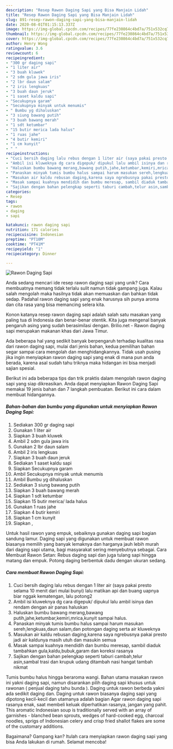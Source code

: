 ```yaml
---
description: "Resep Rawon Daging Sapi yang Bisa Manjain Lidah"
title: "Resep Rawon Daging Sapi yang Bisa Manjain Lidah"
slug: 891-resep-rawon-daging-sapi-yang-bisa-manjain-lidah
date: 2020-08-01T01:15:13.337Z
image: https://img-global.cpcdn.com/recipes/77fe230864c4bd7a/751x532cq70/rawon-daging-sapi-foto-resep-utama.jpg
thumbnail: https://img-global.cpcdn.com/recipes/77fe230864c4bd7a/751x532cq70/rawon-daging-sapi-foto-resep-utama.jpg
cover: https://img-global.cpcdn.com/recipes/77fe230864c4bd7a/751x532cq70/rawon-daging-sapi-foto-resep-utama.jpg
author: Henry Wong
ratingvalue: 3.6
reviewcount: 6
recipeingredient:
- "300 gr daging sapi"
- "1 liter air"
- "3 buah kluwek"
- "2 sdm gula jawa iris"
- "2 lbr daun salam"
- "2 iris lengkuas"
- "3 buah daun jeruk"
- "1 saset kaldu sapi"
- "Secukupnya garam"
- "Secukupnya minyak untuk menumis"
- " Bumbu yg dihaluskan"
- "3 siung bawang putih"
- "3 buah bawang merah"
- "1 sdt ketumbar"
- "15 butir merica lada halus"
- "1 ruas jahe"
- "4 butir kemiri"
- "1 cm kunyit"
- " "
recipeinstructions:
- "Cuci bersih daging lalu rebus dengan 1 liter air (saya pakai presto selama 10 menit dari mulai bunyi) lalu matikan api dan buang uapnya biar nggak kematengan, lalu potong2"
- "Ambil isi kluweknya dg cara digepuk/ dipukul lalu ambil isinya dan rendam dengan air panas haluskan"
- "Haluskan bumbu bawang merang,bawang putih,jahe,ketumbar,kemiri,mrica,kunyit sampai halus."
- "Panaskan minyak tumis bumbu halus sampai harum masukan sereh,lengkuas,daun salam,dan potongan daging serta air kluweknya"
- "Masukan air kaldu rebusan daging,karena saya ngrebusnya pakai presto jadi air kaldunya masih utuh dan masukin semua"
- "Masak sampai kuahnya mendidih dan bumbu meresap, sambil diaduk tambahkan gula,kaldu,bubuk,garam dan koreksi rasanya"
- "Sajikan dengan bahan pelengkap seperti taburi cambah,telur asin,sambal trasi dan krupuk udang ditambah nasi hangat tambah nikmat"
categories:
- Resep
tags:
- rawon
- daging
- sapi

katakunci: rawon daging sapi 
nutrition: 171 calories
recipecuisine: Indonesian
preptime: "PT10M"
cooktime: "PT41M"
recipeyield: "1"
recipecategory: Dinner

---
```



![Rawon Daging Sapi](https://img-global.cpcdn.com/recipes/77fe230864c4bd7a/751x532cq70/rawon-daging-sapi-foto-resep-utama.jpg)

Anda sedang mencari ide resep rawon daging sapi yang unik? Cara membuatnya memang tidak terlalu sulit namun tidak gampang juga. Kalau salah mengolah maka hasilnya tidak akan memuaskan dan bahkan tidak sedap. Padahal rawon daging sapi yang enak harusnya sih punya aroma dan cita rasa yang bisa memancing selera kita.

Konon katanya resep rawon daging sapi adalah salah satu masakan yang paling tua di Indonesia dan benar-benar otentik. Kita juga mengenal banyak pengaruh asing yang sudah berasimilasi dengan. Brilio.net - Rawon daging sapi merupakan makanan khas dari Jawa Timur.

Ada beberapa hal yang sedikit banyak berpengaruh terhadap kualitas rasa dari rawon daging sapi, mulai dari jenis bahan, kedua pemilihan bahan segar sampai cara mengolah dan menghidangkannya. Tidak usah pusing jika ingin menyiapkan rawon daging sapi yang enak di mana pun anda berada, karena asal sudah tahu triknya maka hidangan ini bisa menjadi sajian spesial.


Berikut ini ada beberapa tips dan trik praktis dalam mengolah rawon daging sapi yang siap dikreasikan. Anda dapat menyiapkan Rawon Daging Sapi memakai 19 jenis bahan dan 7 langkah pembuatan. Berikut ini cara dalam membuat hidangannya.

<!--inarticleads1-->

##### Bahan-bahan dan bumbu yang digunakan untuk menyiapkan Rawon Daging Sapi:

1. Sediakan 300 gr daging sapi
1. Gunakan 1 liter air
1. Siapkan 3 buah kluwek
1. Ambil 2 sdm gula jawa iris
1. Gunakan 2 lbr daun salam
1. Ambil 2 iris lengkuas
1. Siapkan 3 buah daun jeruk
1. Sediakan 1 saset kaldu sapi
1. Siapkan Secukupnya garam
1. Ambil Secukupnya minyak untuk menumis
1. Ambil  Bumbu yg dihaluskan
1. Sediakan 3 siung bawang putih
1. Siapkan 3 buah bawang merah
1. Siapkan 1 sdt ketumbar
1. Siapkan 15 butir merica/ lada halus
1. Gunakan 1 ruas jahe
1. Siapkan 4 butir kemiri
1. Siapkan 1 cm kunyit
1. Siapkan  ,


Untuk hasil rawon yang empuk, sebaiknya gunakan daging sapi bagian sandung lamur. Daging sapi yang digunakan untuk membuat rawon biasanya memilih yang banyak lemaknya dan harganya jauh lebih murah dari daging sapi utama, bagi masyarakat sering menyebutnya sebagai. Cara Membuat Rawon Setan: Rebus daging sapi dan juga tulang sapi hingga matang dan empuk. Potong daging berbentuk dadu dengan ukuran sedang. 

<!--inarticleads2-->

##### Cara membuat Rawon Daging Sapi:

1. Cuci bersih daging lalu rebus dengan 1 liter air (saya pakai presto selama 10 menit dari mulai bunyi) lalu matikan api dan buang uapnya biar nggak kematengan, lalu potong2
1. Ambil isi kluweknya dg cara digepuk/ dipukul lalu ambil isinya dan rendam dengan air panas haluskan
1. Haluskan bumbu bawang merang,bawang putih,jahe,ketumbar,kemiri,mrica,kunyit sampai halus.
1. Panaskan minyak tumis bumbu halus sampai harum masukan sereh,lengkuas,daun salam,dan potongan daging serta air kluweknya
1. Masukan air kaldu rebusan daging,karena saya ngrebusnya pakai presto jadi air kaldunya masih utuh dan masukin semua
1. Masak sampai kuahnya mendidih dan bumbu meresap, sambil diaduk tambahkan gula,kaldu,bubuk,garam dan koreksi rasanya
1. Sajikan dengan bahan pelengkap seperti taburi cambah,telur asin,sambal trasi dan krupuk udang ditambah nasi hangat tambah nikmat


Tumis bumbu halus hingga beraroma wangi. Bahan utama masakan rawon ini yakni daging sapi, namun disarankan pilih daging sapi khusus untuk rawonan ( penjual daging tahu bunda ). Daging untuk rawon berbeda yakni ada sedikit daging dan. Daging untuk rawon biasanya daging sapi yang dipotong kecil-kecil dan utamanya adalah bagian Agar rawon daging sapi rasanya enak, saat membeli keluak diperhatikan rasanya, jangan yang pahit. This aromatic Indonesian soup is traditionally served with an array of garnishes - blanched bean sprouts, wedges of hard-cooked egg, charcoal noodles, sprigs of Indonesian celery and crisp fried shallot flakes are some of the customary additions. 

Bagaimana? Gampang kan? Itulah cara menyiapkan rawon daging sapi yang bisa Anda lakukan di rumah. Selamat mencoba!
